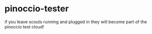 pinoccio-tester
===============

if you leave scouts running and plugged in they will become part of the pinoccio test cloud!
